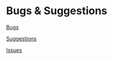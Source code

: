 # Bugs & Suggestions

[Bugs](../../projects/1)

[Suggestions](../../projects/2)

[Issues](../../issues)

